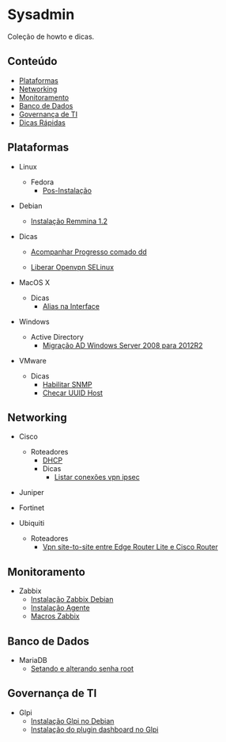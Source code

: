 <!--
  Title: Sysadmin
  Description: Lista de howto e dicas de ferramenta e serviços de infra-estrutura.
  Author: drsemann
  -->

# Sysadmin

Coleção de howto e dicas.


## Conteúdo
 - [Plataformas](#plataformas)
 - [Networking](#networking)
 - [Monitoramento](#monitoramento)
 - [Banco de Dados](#banco-de-dados)
 - [Governança de TI](#governança-de-ti)
 - [Dicas Rápidas](#dicas)

## Plataformas
 - Linux
 	- Fedora
 		- <a href="https://github.com/drsemann/sysadmin/blob/master/linux/fedora/fedora_posinstall.md">Pos-Instalação</a>

  - Debian

    - <a href="https://github.com/drsemann/sysadmin/blob/master/linux/debian/install_remmina.md">Instalação Remmina 1.2</a>

  - Dicas

    - <a href="https://github.com/drsemann/sysadmin/blob/master/linux/dicas/progresso_dd.md">Acompanhar Progresso comado dd</a>

    - <a href="https://github.com/drsemann/sysadmin/blob/master/linux/dicas/allow_openvpn_selinux.md">Liberar Openvpn SELinux</a>

 - MacOS X
 	- Dicas
 		- <a href="https://github.com/drsemann/sysadmin/blob/master/macosx/dicas/ifconfig_alias.md">Alias na Interface</a>
 - Windows
 	- Active Directory
 		- <a href="https://github.com/drsemann/sysadmin/blob/master/windows/activedirectory/migra_win08_win12.md">Migração AD Windows Server 2008 para 2012R2</a>
 - VMware
 	- Dicas
 		- <a href="https://github.com/drsemann/sysadmin/blob/master/vmware/dicas/enable_snmp.md">Habilitar SNMP</a>
 		- <a href="https://github.com/drsemann/sysadmin/blob/master/vmware/dicas/check_uuid.md">Checar UUID Host</a>


## Networking
 - Cisco
 	- Roteadores
 		- <a href="https://github.com/drsemann/sysadmin/blob/master/cisco/roteadores/config_dhcp.md">DHCP</a>
 		- Dicas
 			- <a href="https://github.com/drsemann/sysadmin/blob/master/cisco/roteadores/dicas/list_con_vpn.md">Listar conexões vpn ipsec</a>

 - Juniper
 - Fortinet
 - Ubiquiti
 	- Roteadores
 		- <a href="https://github.com/drsemann/sysadmin/blob/master/ubiquiti/roteadores/site_to_site_er_cisco.md">Vpn site-to-site entre Edge Router Lite e Cisco Router</a>

## Monitoramento
 - Zabbix
 	- <a href="https://github.com/drsemann/sysadmin/blob/master/monitoramento/zabbix/zabbix_install.md">Instalação Zabbix Debian</a>
 	- <a href="https://github.com/drsemann/sysadmin/blob/master/monitoramento/zabbix/zabbix_agent_install.md">Instalação Agente</a>
 	- <a href="https://github.com/drsemann/sysadmin/blob/master/monitoramento/zabbix/macros_zabbix.md">Macros Zabbix</a>


## Banco de Dados
 - MariaDB
 	-  <a href="https://github.com/drsemann/sysadmin/blob/master/dbs/mariadb/setar_pass_root.md">Setando e alterando senha root</a>

## Governança de TI
- Glpi
	- <a href="https://github.com/drsemann/sysadmin/blob/master/governancati/glpi/install_glpi_debian.md">Instalação Glpi no Debian</a>
	- <a href="https://github.com/drsemann/sysadmin/blob/master/governancati/glpi/install_plugin_dashboard.md">Instalação do plugin dashboard no Glpi</a>
